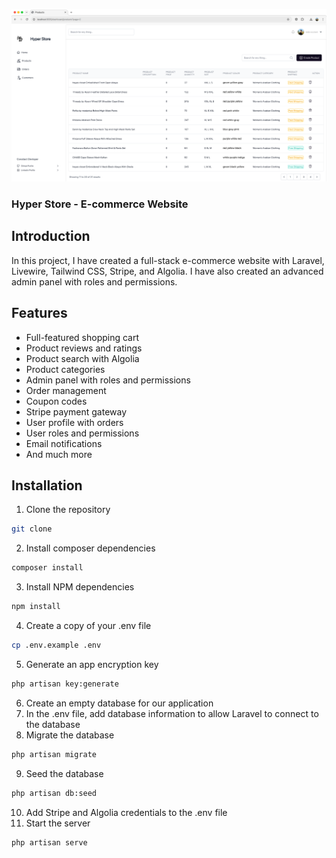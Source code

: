 <img src="./readme/cover.png" 
/>

### Hyper Store - E-commerce Website


## Introduction
In this project, I have created a full-stack e-commerce website with Laravel, Livewire, Tailwind CSS, Stripe, and Algolia. I have also created an advanced admin panel with roles and permissions.

## Features
- Full-featured shopping cart
- Product reviews and ratings
- Product search with Algolia
- Product categories
- Admin panel with roles and permissions
- Order management
- Coupon codes
- Stripe payment gateway
- User profile with orders
- User roles and permissions
- Email notifications
- And much more

## Installation
1. Clone the repository
```bash
git clone
```
2. Install composer dependencies
```bash
composer install
```
3. Install NPM dependencies
```bash
npm install
```
4. Create a copy of your .env file
```bash
cp .env.example .env
```
5. Generate an app encryption key
```bash
php artisan key:generate
```
6. Create an empty database for our application
7. In the .env file, add database information to allow Laravel to connect to the database
8. Migrate the database
```bash
php artisan migrate
```
9. Seed the database
```bash
php artisan db:seed
```
10. Add Stripe and Algolia credentials to the .env file
11. Start the server
```bash
php artisan serve
```


